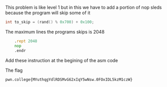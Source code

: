 This problem is like level 1 but in this we have to add a portion of nop sleds because the program will skip some of it

```c 
int to_skip = (rand() % 0x700) + 0x100;
```

The maximum lines the programs skips is 2048

```asm
    .rept 2048
    nop
    .endr
```

Add these instruction at the begining of the asm code

The flag

    pwn.college{MYuthqgYdlRDSMvG62xIqY5wNsw.0FOxIDL5kzM1czW}
